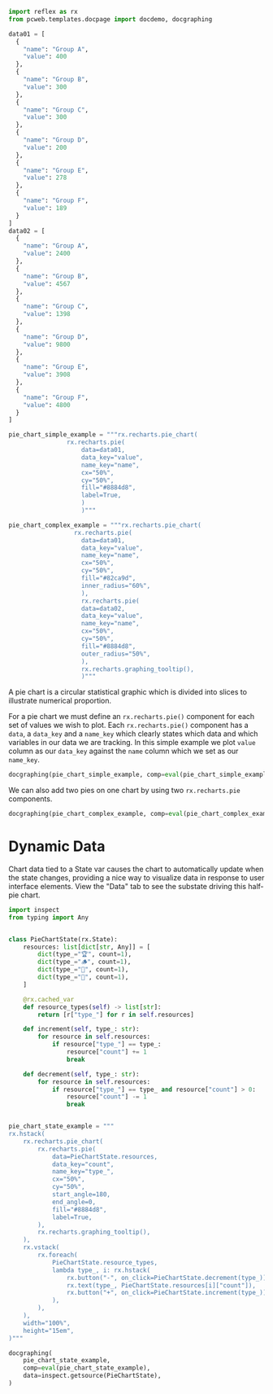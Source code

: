 ```python exec
import reflex as rx
from pcweb.templates.docpage import docdemo, docgraphing

data01 = [
  {
    "name": "Group A",
    "value": 400
  },
  {
    "name": "Group B",
    "value": 300
  },
  {
    "name": "Group C",
    "value": 300
  },
  {
    "name": "Group D",
    "value": 200
  },
  {
    "name": "Group E",
    "value": 278
  },
  {
    "name": "Group F",
    "value": 189
  }
]
data02 = [
  {
    "name": "Group A",
    "value": 2400
  },
  {
    "name": "Group B",
    "value": 4567
  },
  {
    "name": "Group C",
    "value": 1398
  },
  {
    "name": "Group D",
    "value": 9800
  },
  {
    "name": "Group E",
    "value": 3908
  },
  {
    "name": "Group F",
    "value": 4800
  }
]

pie_chart_simple_example = """rx.recharts.pie_chart(
                rx.recharts.pie(
                    data=data01,
                    data_key="value",
                    name_key="name",
                    cx="50%",
                    cy="50%",
                    fill="#8884d8",
                    label=True,
                    )
                    )"""

pie_chart_complex_example = """rx.recharts.pie_chart(
                  rx.recharts.pie(
                    data=data01,
                    data_key="value",
                    name_key="name",
                    cx="50%",
                    cy="50%",
                    fill="#82ca9d",
                    inner_radius="60%",
                    ),
                    rx.recharts.pie(
                    data=data02,
                    data_key="value",
                    name_key="name",
                    cx="50%",
                    cy="50%",
                    fill="#8884d8",
                    outer_radius="50%",
                    ),
                    rx.recharts.graphing_tooltip(),
                    )"""

```

A pie chart is a circular statistical graphic which is divided into slices to illustrate numerical proportion.

For a pie chart we must define an `rx.recharts.pie()` component for each set of values we wish to plot. Each `rx.recharts.pie()` component has a `data`, a `data_key` and a `name_key` which clearly states which data and which variables in our data we are tracking. In this simple example we plot `value` column as our `data_key` against the `name` column which we set as our `name_key`.

```python eval
docgraphing(pie_chart_simple_example, comp=eval(pie_chart_simple_example),  data =  "data01=" + str(data01))
```

We can also add two pies on one chart by using two `rx.recharts.pie` components.

```python eval
docgraphing(pie_chart_complex_example, comp=eval(pie_chart_complex_example),  data =  "data01=" + str(data01) + "&data02=" + str(data02))
```

# Dynamic Data

Chart data tied to a State var causes the chart to automatically update when the
state changes, providing a nice way to visualize data in response to user
interface elements. View the "Data" tab to see the substate driving this
half-pie chart.

```python exec
import inspect
from typing import Any


class PieChartState(rx.State):
    resources: list[dict[str, Any]] = [
        dict(type_="🏆", count=1),
        dict(type_="🪵", count=1),
        dict(type_="🥑", count=1),
        dict(type_="🧱", count=1),
    ]

    @rx.cached_var
    def resource_types(self) -> list[str]:
        return [r["type_"] for r in self.resources]

    def increment(self, type_: str):
        for resource in self.resources:
            if resource["type_"] == type_:
                resource["count"] += 1
                break

    def decrement(self, type_: str):
        for resource in self.resources:
            if resource["type_"] == type_ and resource["count"] > 0:
                resource["count"] -= 1
                break


pie_chart_state_example = """
rx.hstack(
    rx.recharts.pie_chart(
        rx.recharts.pie(
            data=PieChartState.resources,
            data_key="count",
            name_key="type_",
            cx="50%",
            cy="50%",
            start_angle=180,
            end_angle=0,
            fill="#8884d8",
            label=True,
        ),
        rx.recharts.graphing_tooltip(),
    ),
    rx.vstack(
        rx.foreach(
            PieChartState.resource_types,
            lambda type_, i: rx.hstack(
                rx.button("-", on_click=PieChartState.decrement(type_)),
                rx.text(type_, PieChartState.resources[i]["count"]),
                rx.button("+", on_click=PieChartState.increment(type_)),
            ),
        ),
    ),
    width="100%",
    height="15em",
)"""
```

```python eval
docgraphing(
    pie_chart_state_example,
    comp=eval(pie_chart_state_example),
    data=inspect.getsource(PieChartState),
)
```